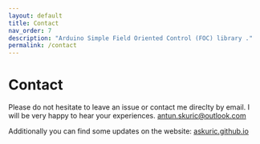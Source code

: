 ```yaml
---
layout: default
title: Contact
nav_order: 7
description: "Arduino Simple Field Oriented Control (FOC) library ."
permalink: /contact
---
```

# Contact
Please do not hesitate to leave an issue or contact me direclty by email.
I will be very happy to hear your experiences.
antun.skuric@outlook.com

Additionally you can find some updates on the website:
[askuric.github.io](https://askuric.github.io)